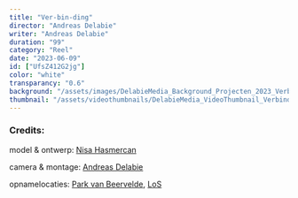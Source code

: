 ```yaml
---
title: "Ver-bin-ding"
director: "Andreas Delabie"
writer: "Andreas Delabie"
duration: "99"
category: "Reel"
date: "2023-06-09"
id: ["UfsZ412G2jg"]
color: "white"
transparancy: "0.6"
background: "/assets/images/DelabieMedia_Background_Projecten_2023_Verbinding.webp"
thumbnail: "/assets/videothumbnails/DelabieMedia_VideoThumbnail_Verbinding.webp"
---
```

### Credits:
model & ontwerp: [Nisa Hasmercan](https://www.instagram.com/nisahasmercan)

camera & montage: [Andreas Delabie](https://www.instagram.com/andreas_delabie)

opnamelocaties: [Park van Beervelde](https://www.parkvanbeervelde.be/nl), [LoS](https://www.lochristi.be/los)